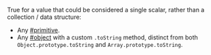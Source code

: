 True for a value that could be considered a single scalar, rather than a collection / data structure:

  * Any [#primitive](#function-isprim).
  * Any [#object](#function-isobj) with a custom `.toString` method, distinct from both `Object.prototype.toString` and `Array.prototype.toString`.
